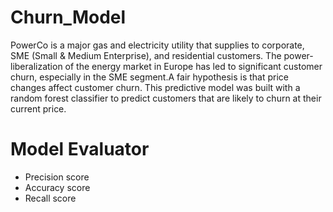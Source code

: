 # Churn_Model
PowerCo is a major gas and electricity utility that supplies to corporate, SME (Small & Medium Enterprise), and residential customers. The power-liberalization of the energy market in Europe has led to significant customer churn, especially in the SME segment.A fair hypothesis is that price changes affect customer churn.
This predictive model was built with a random forest classifier to predict customers that are likely to churn at their current price.

# Model Evaluator
- Precision score
- Accuracy score
- Recall score
